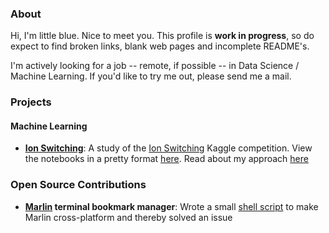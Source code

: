 ### About

Hi, I'm little blue. Nice to meet you. This profile is **work in progress**, so do expect to find broken links, blank web pages and incomplete README's.

I'm actively looking for a job -- remote, if possible -- in Data Science / Machine Learning. If you'd like to try me out, please send me a mail.


### Projects
#### Machine Learning
- **[Ion Switching](https://github.com/littlebluepenguin/Ion-Switching)**:
A study of the [Ion Switching](https://www.kaggle.com/c/liverpool-ion-switching) Kaggle competition. View the notebooks in a pretty format [here](https://nbviewer.jupyter.org/github/littlebluepenguin/Ion-Switching/tree/main/). Read about my approach [here](https://littleblue.neocities.org/blog/IonSwitching.html)


### Open Source Contributions
- **[Marlin](https://github.com/wilfredinni/marlin) terminal bookmark manager**: Wrote a small [shell script](https://github.com/wilfredinni/marlin/blob/master/marlin/scripts/marlin.sh) to make Marlin cross-platform and thereby solved an issue
